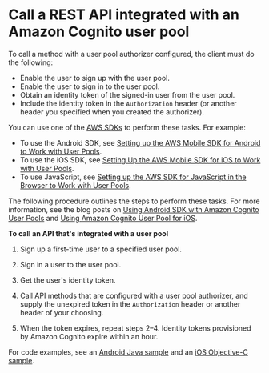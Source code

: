 # Call a REST API integrated with an Amazon Cognito user pool<a name="apigateway-invoke-api-integrated-with-cognito-user-pool"></a>

To call a method with a user pool authorizer configured, the client must do the following: 
+ Enable the user to sign up with the user pool\.
+ Enable the user to sign in to the user pool\.
+ Obtain an identity token of the signed\-in user from the user pool\.
+ Include the identity token in the `Authorization` header \(or another header you specified when you created the authorizer\)\.

You can use one of the [AWS SDKs](https://aws.amazon.com/tools#SDK) to perform these tasks\. For example: 
+ To use the Android SDK, see [Setting up the AWS Mobile SDK for Android to Work with User Pools](https://docs.aws.amazon.com/cognito/latest/developerguide/setting-up-android-sdk.html)\.
+ To use the iOS SDK, see [Setting Up the AWS Mobile SDK for iOS to Work with User Pools](https://docs.aws.amazon.com/cognito/latest/developerguide/walkthrough-using-the-ios-sdk.html)\.
+ To use JavaScript, see [Setting up the AWS SDK for JavaScript in the Browser to Work with User Pools](https://docs.aws.amazon.com/cognito/latest/developerguide/setting-up-the-javascript-sdk.html)\.

The following procedure outlines the steps to perform these tasks\. For more information, see the blog posts on [Using Android SDK with Amazon Cognito User Pools](http://mobile.awsblog.com/post/TxNYVQQ3A2LT6Y/Using-Android-SDK-with-Amazon-Cognito-Your-User-Pools) and [Using Amazon Cognito User Pool for iOS](http://mobile.awsblog.com/post/TxGNH1AUKDRZDH/Announcing-Your-User-Pools-in-Amazon-Cognito)\.

**To call an API that's integrated with a user pool**

1. Sign up a first\-time user to a specified user pool\. 

1. Sign in a user to the user pool\.

1. Get the user's identity token\.

1. Call API methods that are configured with a user pool authorizer, and supply the unexpired token in the `Authorization` header or another header of your choosing\. 

1. When the token expires, repeat steps 2–4\. Identity tokens provisioned by Amazon Cognito expire within an hour\. 

 For code examples, see an [Android Java sample](https://github.com/awslabs/aws-sdk-android-samples/tree/main/AmazonCognitoYourUserPoolsDemo) and an [iOS Objective\-C sample](https://github.com/awslabs/aws-sdk-ios-samples/tree/master/CognitoYourUserPools-Sample/Objective-C)\. 